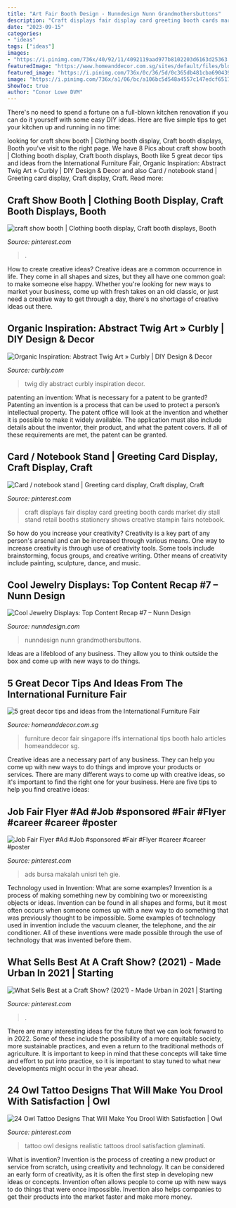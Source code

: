 ```yaml
---
title: "Art Fair Booth Design - Nunndesign Nunn Grandmothersbuttons"
description: "Craft displays fair display card greeting booth cards market diy stall stand retail booths stationery shows creative stampin fairs notebook"
date: "2023-09-15"
categories:
- "ideas"
tags: ["ideas"]
images:
- "https://i.pinimg.com/736x/40/92/11/4092119aad977b8102203d6163d25363.jpg"
featuredImage: "https://www.homeanddecor.com.sg/sites/default/files/blog/2016/03/32682-img-4405.jpg"
featured_image: "https://i.pinimg.com/736x/0c/36/5d/0c365db481cba6904396a691dffe67d4.jpg"
image: "https://i.pinimg.com/736x/a1/06/bc/a106bc5d548a4557c147edcf65173e51.jpg"
ShowToc: true
author: "Conor Lowe DVM"
---
```



There's no need to spend a fortune on a full-blown kitchen renovation if you can do it yourself with some easy DIY ideas. Here are five simple tips to get your kitchen up and running in no time: 

	

		
looking for craft show booth | Clothing booth display, Craft booth displays, Booth you've visit to the right page. We have 8 Pics about craft show booth | Clothing booth display, Craft booth displays, Booth like 5 great decor tips and ideas from the International Furniture Fair, Organic Inspiration: Abstract Twig Art » Curbly | DIY Design &amp; Decor and also Card / notebook stand | Greeting card display, Craft display, Craft. Read more:
		
    
## Craft Show Booth | Clothing Booth Display, Craft Booth Displays, Booth

<img loading=lazy src="https://i.pinimg.com/736x/a1/06/bc/a106bc5d548a4557c147edcf65173e51.jpg" onerror="this.onerror=null;this.src='https://tse3.mm.bing.net/th?id=OIP.Dul_GVilt09Qr0JEL6vlDAHaE7&amp;pid=15.1';" alt="craft show booth | Clothing booth display, Craft booth displays, Booth">

_Source: pinterest.com_

>. 

	

How to create creative ideas?
Creative ideas are a common occurrence in life. They come in all shapes and sizes, but they all have one common goal: to make someone else happy. Whether you're looking for new ways to market your business, come up with fresh takes on an old classic, or just need a creative way to get through a day, there's no shortage of creative ideas out there.

    
## Organic Inspiration: Abstract Twig Art » Curbly | DIY Design &amp; Decor

<img loading=lazy src="http://assets.curbly.com/photos/0000/0017/6930/6x7x_rectangle_450x600_large_jpg.jpg?1430225736" onerror="this.onerror=null;this.src='https://tse1.mm.bing.net/th?id=OIP.LZx5We6g71Gpjyzg6XGnOQAAAA&amp;pid=15.1';" alt="Organic Inspiration: Abstract Twig Art » Curbly | DIY Design &amp; Decor">

_Source: curbly.com_

>twig diy abstract curbly inspiration decor. 

	

patenting an invention: What is necessary for a patent to be granted?
Patenting an invention is a process that can be used to protect a person’s intellectual property. The patent office will look at the invention and whether it is possible to make it widely available. The application must also include details about the inventor, their product, and what the patent covers. If all of these requirements are met, the patent can be granted.

    
## Card / Notebook Stand | Greeting Card Display, Craft Display, Craft

<img loading=lazy src="https://i.pinimg.com/originals/b1/a5/ba/b1a5ba722d49ea49db3b71a7d9ea0757.jpg" onerror="this.onerror=null;this.src='https://tse3.mm.bing.net/th?id=OIP.ey5VFZ2SAxIeNubu3puDggHaLH&amp;pid=15.1';" alt="Card / notebook stand | Greeting card display, Craft display, Craft">

_Source: pinterest.com_

>craft displays fair display card greeting booth cards market diy stall stand retail booths stationery shows creative stampin fairs notebook. 

	

So how do you increase your creativity?
Creativity is a key part of any person's arsenal and can be increased through various means. One way to increase creativity is through use of creativity tools. Some tools include brainstorming, focus groups, and creative writing. Other means of creativity include painting, sculpture, dance, and music.

    
## Cool Jewelry Displays: Top Content Recap #7 – Nunn Design

<img loading=lazy src="https://www.nunndesign.com/wp-content/uploads/2017/08/IMG_9959-570.jpg" onerror="this.onerror=null;this.src='https://tse3.mm.bing.net/th?id=OIP.lNm6g-1CWNfolyXSCH-AjgHaLH&amp;pid=15.1';" alt="Cool Jewelry Displays: Top Content Recap #7 – Nunn Design">

_Source: nunndesign.com_

>nunndesign nunn grandmothersbuttons. 

	

Ideas are a lifeblood of any business. They allow you to think outside the box and come up with new ways to do things.

    
## 5 Great Decor Tips And Ideas From The International Furniture Fair

<img loading=lazy src="https://www.homeanddecor.com.sg/sites/default/files/blog/2016/03/32682-img-4405.jpg" onerror="this.onerror=null;this.src='https://tse2.mm.bing.net/th?id=OIP.K2TgzDzTaFQ4iPzYDxUCBgHaFj&amp;pid=15.1';" alt="5 great decor tips and ideas from the International Furniture Fair">

_Source: homeanddecor.com.sg_

>furniture decor fair singapore iffs international tips booth halo articles homeanddecor sg. 

	

Creative ideas are a necessary part of any business. They can help you come up with new ways to do things and improve your products or services. There are many different ways to come up with creative ideas, so it's important to find the right one for your business. Here are five tips to help you find creative ideas: 

    
## Job Fair Flyer #Ad #Job #sponsored #Fair #Flyer #career #career #poster

<img loading=lazy src="https://i.pinimg.com/736x/40/92/11/4092119aad977b8102203d6163d25363.jpg" onerror="this.onerror=null;this.src='https://tse4.mm.bing.net/th?id=OIP.Il336UA-xB0HFfx25wMQBwHaKe&amp;pid=15.1';" alt="Job Fair Flyer #Ad #Job #sponsored #Fair #Flyer #career #career #poster">

_Source: pinterest.com_

>ads bursa makalah unisri teh gie. 

	

Technology used in Invention: What are some examples?
Invention is a process of making something new by combining two or moreexisting objects or ideas. Invention can be found in all shapes and forms, but it most often occurs when someone comes up with a new way to do something that was previously thought to be impossible. 
Some examples of technology used in invention include the vacuum cleaner, the telephone, and the air conditioner. All of these inventions were made possible through the use of technology that was invented before them.

    
## What Sells Best At A Craft Show? (2021) - Made Urban In 2021 | Starting

<img loading=lazy src="https://i.pinimg.com/736x/0c/36/5d/0c365db481cba6904396a691dffe67d4.jpg" onerror="this.onerror=null;this.src='https://tse1.mm.bing.net/th?id=OIP.ylY-j_2hWlciMvOtz7eKZwHaLd&amp;pid=15.1';" alt="What Sells Best at a Craft Show? (2021) - Made Urban in 2021 | Starting">

_Source: pinterest.com_

>. 

	

There are many interesting ideas for the future that we can look forward to in 2022. Some of these include the possibility of a more equitable society, more sustainable practices, and even a return to the traditional methods of agriculture. It is important to keep in mind that these concepts will take time and effort to put into practice, so it is important to stay tuned to what new developments might occur in the year ahead.

    
## 24 Owl Tattoo Designs That Will Make You Drool With Satisfaction | Owl

<img loading=lazy src="https://i.pinimg.com/736x/c9/dd/f0/c9ddf068141e121d5361b64d4eef6300.jpg" onerror="this.onerror=null;this.src='https://tse1.mm.bing.net/th?id=OIP.O1nWI7uLXhTK88M5gapNPAHaLG&amp;pid=15.1';" alt="24 Owl Tattoo Designs That Will Make You Drool With Satisfaction | Owl">

_Source: pinterest.com_

>tattoo owl designs realistic tattoos drool satisfaction glaminati. 

	

What is invention?
Invention is the process of creating a new product or service from scratch, using creativity and technology. It can be considered an early form of creativity, as it is often the first step in developing new ideas or concepts. Invention often allows people to come up with new ways to do things that were once impossible. Invention also helps companies to get their products into the market faster and make more money.

